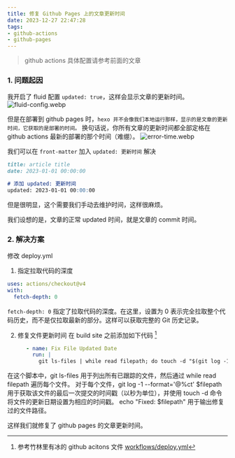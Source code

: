 ```yaml
---
title: 修复 Github Pages 上的文章更新时间
date: 2023-12-27 22:47:28
tags:
- github-actions
- github-pages
---
```

> github actions 具体配置请参考前面的文章

### 1. 问题起因
我开启了 fluid 配置 `updated: true`，这样会显示文章的更新时间。
![fluid-config.webp](fluid-config.webp)

但是在部署到 github pages 时，`hexo 并不会像我们本地运行那样，显示的是文章的更新时间，它获取的是部署的时间。` 换句话说，你所有文章的更新时间都全部定格在 github actions 最新的部署的那个时间（难绷）。
![error-time.webp](error-time.webp)

我们可以在 `front-matter` 加入 `updated: 更新时间` 解决
```markdown
title: article title
date: 2023-01-01 00:00:00

# 添加 updated: 更新时间
updated: 2023-01-01 00:00:00
```
但是很明显，这个需要我们手动去维护时间，这样很麻烦。

我们设想的是，文章的正常 updated 时间，就是文章的 commit 时间。

### 2. 解决方案
修改 deploy.yml
1) 指定拉取代码的深度
```yaml
uses: actions/checkout@v4
with:
  fetch-depth: 0
```
`fetch-depth: 0` 指定了拉取代码的深度。在这里，设置为 0 表示完全拉取整个代码历史，而不是仅拉取最新的部分。这样可以获取完整的 Git 历史记录。

2) 修复文件更新时间
在 build site 之前添加如下代码 [^1]
```yaml
      - name: Fix File Updated Date
        run: |
          git ls-files | while read filepath; do touch -d "$(git log -1 --format='@%ct' $filepath)" "$filepath" && echo "Fixed: $filepath"; done
```
在这个脚本中，git ls-files 用于列出所有已跟踪的文件，然后通过 while read filepath 遍历每个文件。
对于每个文件，git log -1 --format='@%ct' $filepath 用于获取该文件的最后一次提交的时间戳（以秒为单位），并使用 touch -d 命令将文件的更新日期设置为相应的时间戳。
echo "Fixed: $filepath" 用于输出修复过的文件路径。

这样我们就修复了 github pages 的文章更新时间。

[^1]: 参考竹林里有冰的 github acitons 文件 [workflows/deploy.yml](https://github.com/zhullyb/zhullyb.github.io/blob/master/.github/workflows/deploy.yml)